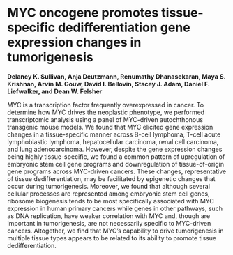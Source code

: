 # MYC oncogene promotes tissue-specific dedifferentiation gene expression changes in tumorigenesis

**Delaney K. Sullivan, Anja Deutzmann, Renumathy Dhanasekaran, Maya S. Krishnan, Arvin M. Gouw, David I. Bellovin, Stacey J. Adam, Daniel F. Liefwalker, and Dean W. Felsher**

MYC is a transcription factor frequently overexpressed in cancer. To determine how MYC drives the neoplastic phenotype, we performed transcriptomic analysis using a panel of MYC-driven autochthonous transgenic mouse models. We found that MYC elicited gene expression changes in a tissue-specific manner across B-cell lymphoma, T-cell acute lymphoblastic lymphoma, hepatocellular carcinoma, renal cell carcinoma, and lung adenocarcinoma.  However, despite the gene expression changes being highly tissue-specific, we found a common pattern of upregulation of embryonic stem cell gene programs and downregulation of tissue-of-origin gene programs across MYC-driven cancers. These changes, representative of tissue dedifferentiation, may be facilitated by epigenetic changes that occur during tumorigenesis. Moreover, we found that although several cellular processes are represented among embryonic stem cell genes, ribosome biogenesis tends to be most specifically associated with MYC expression in human primary cancers while genes in other pathways, such as DNA replication, have weaker correlation with MYC and, though are important in tumorigenesis, are not necessarily specific to MYC-driven cancers. Altogether, we find that MYC’s capability to drive tumorigenesis in multiple tissue types appears to be related to its ability to promote tissue dedifferentiation.



<!--

, suggesting that, unlike other cellular processes disrupted in MYC-driven tumorigenesis, ribosome biogenesis is a MYC-specific rather than cancer-general pathway

Among the genes that are commonly changed, only the genes most specifically associated with MYC expression appear to primarily be involved in ribosome biogenesis while those that 

We further find, through analysis of pan-cancer data from The Cancer Genome Atlas, that the genes most specifically associated with MYC expression appear to primarily be involved in ribosome biogenesis. 

To further investigate which of the genes are associated with MYC expression in primary human cancers as opposed to not being specific for MYC, we profiled TCGA pan-cancer data and identify a 67 MYC gene signature. These genes, in contrast to the upregulated genes weakly associated with MYC, appear to primarily be involved in ribosome biogenesis.

Using pan-cancer data from The Cancer Genome Atlas, we identify a signature of 67 genes. 

To further investigate which of the genes are actually associated with MYC expression in primary human cancers as opposed to not being specific for MYC, we profiled TCGA pan-cancer data. We identify a signature of 67 of these common genes that are most highly associated with MYC in human cancer are ribosome biogenesis genes, while genes involved in DNA replication, cell cycle, and chromatin organization may not be as specific for MYC. From this, we derive a 67-. 


upregulated in MYC-driven tumorigenesis, 

Although the commonly upregulated embryonic stem cell gene programs include genes involved in various pathways such as ribosome biogenesis, DNA replication, cell cycle, and chromatin organization, we find that the genes most highly associated with MYC in human cancer are ribosome biogenesis genes. Additionally, we use pan-cancer data from The Cancer Genome Atlas to further identify genes that are highly associated with MYC in human cancer. We identify a 67-gene signature that consists primarily of ribosome biogenesis genes. Altogether, we find that MYC’s capability to drive tumorigenesis appears to be related to its ability to regulate both embryonic stem cell genes and tissue-lineage specific genes.

a pan-cancer signature is convergence ribosome biogenesis


prognostic MYC signature of 43 genes was identified that includes a mitochondrial aminoacyl-tRNA synthetase (MARS2), shown to have therapeutic potential in MYC-driven cancers. MYC’s capability to drive tumorigenesis appears to be related to its ability to regulate both embryonic stem cell genes and tissue-lineage specific genes.

and human cancer data from The Cancer Genome Atlas

, ribosomal biogenesis, and nucleotide biosynthesis

convergence on dedifferentiation
-->
